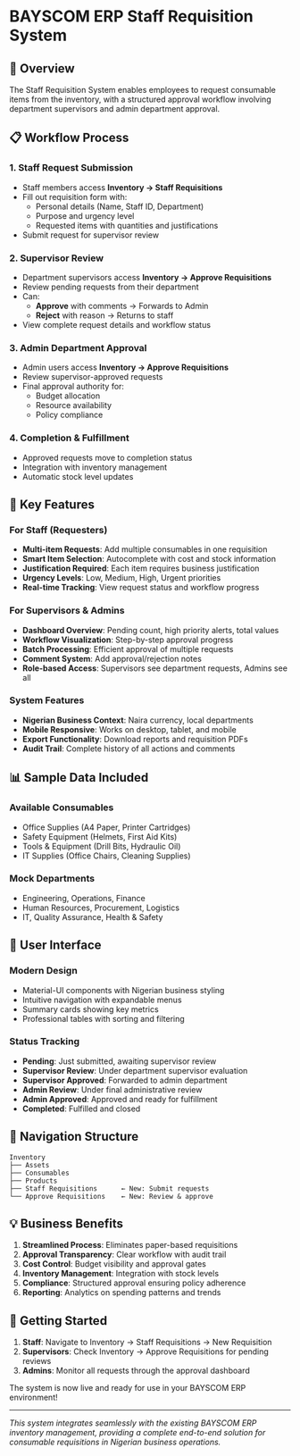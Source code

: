 # BAYSCOM ERP Staff Requisition System

## 🎯 Overview

The Staff Requisition System enables employees to request consumable items from the inventory, with a structured approval workflow involving department supervisors and admin department approval.

## 📋 Workflow Process

### 1. **Staff Request Submission**
- Staff members access **Inventory → Staff Requisitions**
- Fill out requisition form with:
  - Personal details (Name, Staff ID, Department)
  - Purpose and urgency level
  - Requested items with quantities and justifications
- Submit request for supervisor review

### 2. **Supervisor Review**
- Department supervisors access **Inventory → Approve Requisitions**
- Review pending requests from their department
- Can:
  - **Approve** with comments → Forwards to Admin
  - **Reject** with reason → Returns to staff
- View complete request details and workflow status

### 3. **Admin Department Approval**
- Admin users access **Inventory → Approve Requisitions**
- Review supervisor-approved requests
- Final approval authority for:
  - Budget allocation
  - Resource availability
  - Policy compliance

### 4. **Completion & Fulfillment**
- Approved requests move to completion status
- Integration with inventory management
- Automatic stock level updates

## 🚀 Key Features

### **For Staff (Requesters)**
- **Multi-item Requests**: Add multiple consumables in one requisition
- **Smart Item Selection**: Autocomplete with cost and stock information
- **Justification Required**: Each item requires business justification
- **Urgency Levels**: Low, Medium, High, Urgent priorities
- **Real-time Tracking**: View request status and workflow progress

### **For Supervisors & Admins**
- **Dashboard Overview**: Pending count, high priority alerts, total values
- **Workflow Visualization**: Step-by-step approval progress
- **Batch Processing**: Efficient approval of multiple requests
- **Comment System**: Add approval/rejection notes
- **Role-based Access**: Supervisors see department requests, Admins see all

### **System Features**
- **Nigerian Business Context**: Naira currency, local departments
- **Mobile Responsive**: Works on desktop, tablet, and mobile
- **Export Functionality**: Download reports and requisition PDFs
- **Audit Trail**: Complete history of all actions and comments

## 📊 Sample Data Included

### **Available Consumables**
- Office Supplies (A4 Paper, Printer Cartridges)
- Safety Equipment (Helmets, First Aid Kits)
- Tools & Equipment (Drill Bits, Hydraulic Oil)
- IT Supplies (Office Chairs, Cleaning Supplies)

### **Mock Departments**
- Engineering, Operations, Finance
- Human Resources, Procurement, Logistics
- IT, Quality Assurance, Health & Safety

## 🎨 User Interface

### **Modern Design**
- Material-UI components with Nigerian business styling
- Intuitive navigation with expandable menus
- Summary cards showing key metrics
- Professional tables with sorting and filtering

### **Status Tracking**
- **Pending**: Just submitted, awaiting supervisor review
- **Supervisor Review**: Under department supervisor evaluation
- **Supervisor Approved**: Forwarded to admin department
- **Admin Review**: Under final administrative review
- **Admin Approved**: Approved and ready for fulfillment
- **Completed**: Fulfilled and closed

## 🔧 Navigation Structure

```
Inventory
├── Assets
├── Consumables
├── Products
├── Staff Requisitions      ← New: Submit requests
└── Approve Requisitions    ← New: Review & approve
```

## 💡 Business Benefits

1. **Streamlined Process**: Eliminates paper-based requisitions
2. **Approval Transparency**: Clear workflow with audit trail
3. **Cost Control**: Budget visibility and approval gates
4. **Inventory Management**: Integration with stock levels
5. **Compliance**: Structured approval ensuring policy adherence
6. **Reporting**: Analytics on spending patterns and trends

## 🚀 Getting Started

1. **Staff**: Navigate to Inventory → Staff Requisitions → New Requisition
2. **Supervisors**: Check Inventory → Approve Requisitions for pending reviews
3. **Admins**: Monitor all requests through the approval dashboard

The system is now live and ready for use in your BAYSCOM ERP environment!

---

*This system integrates seamlessly with the existing BAYSCOM ERP inventory management, providing a complete end-to-end solution for consumable requisitions in Nigerian business operations.*
